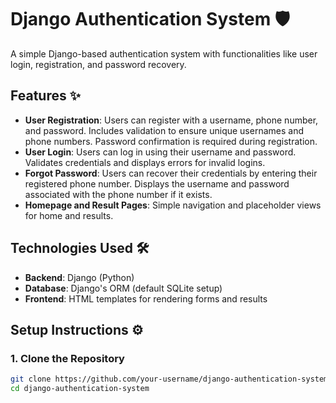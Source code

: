 # Django Authentication System 🛡️

A simple Django-based authentication system with functionalities like user login, registration, and password recovery.

## Features ✨

- **User Registration**: Users can register with a username, phone number, and password. Includes validation to ensure unique usernames and phone numbers. Password confirmation is required during registration.
- **User Login**: Users can log in using their username and password. Validates credentials and displays errors for invalid logins.
- **Forgot Password**: Users can recover their credentials by entering their registered phone number. Displays the username and password associated with the phone number if it exists.
- **Homepage and Result Pages**: Simple navigation and placeholder views for home and results.

## Technologies Used 🛠️

- **Backend**: Django (Python)
- **Database**: Django's ORM (default SQLite setup)
- **Frontend**: HTML templates for rendering forms and results

## Setup Instructions ⚙️

### 1. Clone the Repository

```bash
git clone https://github.com/your-username/django-authentication-system.git
cd django-authentication-system

